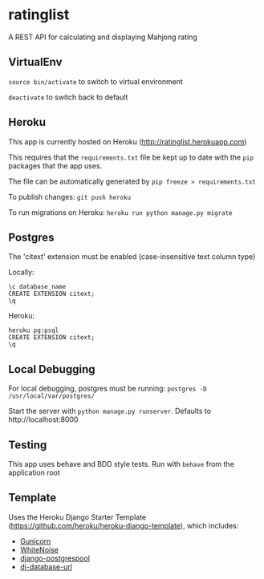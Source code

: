 # ratinglist
A REST API for calculating and displaying Mahjong rating

## VirtualEnv
`source bin/activate` to switch to virtual environment

`deactivate` to switch back to default

## Heroku
This app is currently hosted on Heroku (http://ratinglist.herokuapp.com)

This requires that the `requirements.txt` file be kept up to date with the `pip` packages that the app uses.

The file can be automatically generated by `pip freeze > requirements.txt`

To publish changes: `git push heroku`

To run migrations on Heroku: `heroku run python manage.py migrate`

## Postgres

The 'citext' extension must be enabled (case-insensitive text column type)

Locally:
```
\c database_name
CREATE EXTENSION citext;
\q
```

Heroku:
```
heroku pg:psql
CREATE EXTENSION citext;
\q
```

## Local Debugging

For local debugging, postgres must be running: `postgres -D /usr/local/var/postgres/`

Start the server with `python manage.py runserver`. Defaults to http://localhost:8000

## Testing

This app uses behave and BDD style tests. Run with `behave` from the application root

## Template

Uses the Heroku Django Starter Template (https://github.com/heroku/heroku-django-template), which includes:

- [Gunicorn](https://warehouse.python.org/project/gunicorn/)
- [WhiteNoise](https://warehouse.python.org/project/whitenoise/)
- [django-postgrespool](https://warehouse.python.org/project/django-postgrespool/)
- [dj-database-url](https://warehouse.python.org/project/dj-database-url/)
